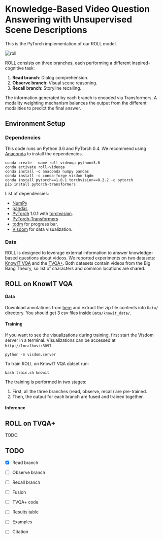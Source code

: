 # Knowledge-Based Video Question Answering with Unsupervised Scene Descriptions

This is the PyTorch implementation of our ROLL model. 

![roll](https://github.com/noagarcia/ROLL-VideoQA/blob/master/Images/model.png?raw=true)

ROLL consists on three branches, each performing a different inspired-cognitive task:
1) **Read branch**: Dialog comprehension.
2) **Observe branch**: Visual scene reasoning.
3) **Recall branch**: Storyline recalling. 

The information generated by each branch is encoded via Transformers. A modality weighting mechanism balances the output from the different modalities to predict the final answer.

## Environment Setup

### Dependencies

This code runs on Python 3.6 and PyTorch 0.4. We recommend using [Anaconda](https://www.anaconda.com/) to install the dependencies.
```
conda create --name roll-videoqa python=3.6
conda activate roll-videoqa
conda install -c anaconda numpy pandas 
conda install -c conda-forge visdom tqdm
conda install pytorch==1.0.1 torchvision==0.2.2 -c pytorch
pip install pytorch-transformers
```
List of dependencies:
- [NumPy](https://numpy.org/)
- [pandas](https://pandas.pydata.org/)
- [PyTorch](https://pytorch.org/) 1.0.1 with [torchvision](https://pytorch.org/docs/stable/torchvision/index.html).
- [PyTorch-Transformers](https://pypi.org/project/pytorch-transformers/)
- [tqdm](https://github.com/tqdm/tqdm) for progress bar.
- [Visdom](https://github.com/facebookresearch/visdom) for data visualization.



### Data

ROLL is designed to leverage external information to answer knowledge-based questions about videos. 
We reported experiments on two datasets: [KnowIT VQA](https://knowit-vqa.github.io/) and the [TVQA+](http://tvqa.cs.unc.edu/download_tvqa_plus.html). 
Both datasets contain videos from the Big Bang Theory, so list of characters and common locations are shared.


## ROLL on KnowIT VQA
#### Data
Download annotations from [here](https://knowit-vqa.github.io/) and extract the zip file contents into `Data/` directory. You should get 3 csv files inside `Data/knowit_data/`.

#### Training
If you want to see the visualizations during training, first start the Visdom server in a terminal. Visualizations can be accessed at `http://localhost:8097`.
``` 
python -m visdom.server
```

To train ROLL on KnowIT VQA datset run:

```
bash train.sh knowit
```
The training is performed in two stages: 
1) First, all the three branches (read, observe, recall) are pre-trained.
2) Then, the output for each branch are fused and trained together.

#### Inference


## ROLL on TVQA+
TODO.


## TODO
- [X] Read branch
- [ ] Observe branch
- [ ] Recall branch
- [ ] Fusion
- [ ] TVQA+ code
- [ ] Results table
- [ ] Examples
- [ ] Citation


